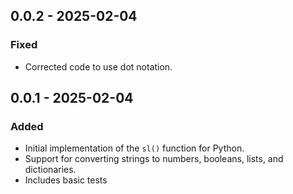 ## 0.0.2 - 2025-02-04

### Fixed
*   Corrected code to use dot notation.

## 0.0.1 - 2025-02-04

### Added
*   Initial implementation of the `sl()` function for Python.
*   Support for converting strings to numbers, booleans, lists, and dictionaries.
*   Includes basic tests